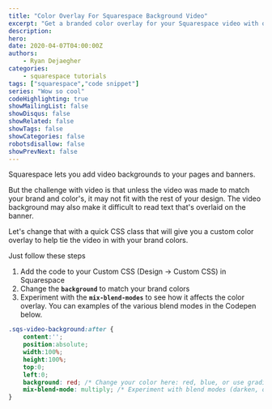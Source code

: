 ```yaml
---
title: "Color Overlay For Squarespace Background Video"
excerpt: "Get a branded color overlay for your Squarespace video with one CSS class"
description: 
hero: 
date: 2020-04-07T04:00:00Z
authors: 
    - Ryan Dejaegher
categories: 
    - squarespace tutorials
tags: ["squarespace","code snippet"]
series: "Wow so cool"
codeHighlighting: true
showMailingList: false
showDisqus: false
showRelated: false
showTags: false
showCategories: false 
robotsdisallow: false
showPrevNext: false
---
```


Squarespace lets you add video backgrounds to your pages and banners.

But the challenge with video is that unless the video was made to match your brand and color's, it may not fit with the rest of your design. The video background may also make it difficult to read text that's overlaid on the banner.

Let's change that with a quick CSS class that will give you a custom color overlay to help tie the video in with your brand colors.

Just follow these steps

1. Add the code to your Custom CSS (Design -> Custom CSS) in Squarespace
2. Change the **`background`** to match your brand colors
3. Experiment with the **`mix-blend-modes`** to see how it affects the color overlay. You can examples of the various blend modes in the Codepen below.

```css
.sqs-video-background:after {
    content:'';
    position:absolute;
    width:100%;
    height:100%;
    top:0;
    left:0;
    background: red; /* Change your color here: red, blue, or use gradients! */
    mix-blend-mode: multiply; /* Experiment with blend modes (darken, overlay, screen, lighten) */
}
```
